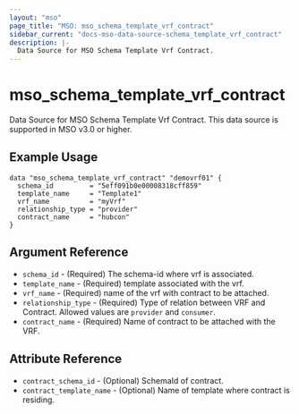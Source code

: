 ```yaml
---
layout: "mso"
page_title: "MSO: mso_schema_template_vrf_contract"
sidebar_current: "docs-mso-data-source-schema_template_vrf_contract"
description: |-
  Data Source for MSO Schema Template Vrf Contract.
---
```


# mso_schema_template_vrf_contract #

Data Source for MSO  Schema Template Vrf Contract. This data source is supported in MSO v3.0 or higher.

## Example Usage ##

```hcl
data "mso_schema_template_vrf_contract" "demovrf01" {
  schema_id         = "5eff091b0e00008318cff859"
  template_name     = "Template1"
  vrf_name          = "myVrf"
  relationship_type = "provider"
  contract_name     = "hubcon"
}
```

## Argument Reference ##


* `schema_id` - (Required) The schema-id where vrf is associated.
* `template_name` - (Required) template associated with the vrf.
* `vrf_name` - (Required) name of the vrf with contract to be attached.
* `relationship_type` - (Required) Type of relation between VRF and Contract. Allowed values are `provider` and `consumer`.
* `contract_name` - (Required) Name of contract to be attached with the VRF.



## Attribute Reference ##
* `contract_schema_id` - (Optional) SchemaId of contract. 
* `contract_template_name` - (Optional) Name of template where contract is residing.


